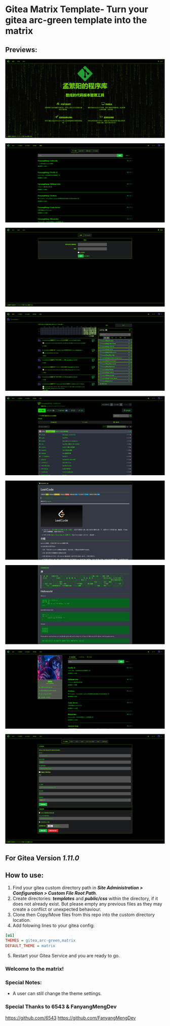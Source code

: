 # Gitea Matrix Template- Turn your gitea arc-green template into the matrix

## Previews:

![preview 1](preview/homepage.png "Preview")

![preview 2](preview/explore.png "Preview")

![preview 3](preview/login.png "Preview")

![preview 4](preview/signedhomepage.png "Preview")

![preview 5](preview/repopage1.png "Preview")

![preview 6](preview/repopage2.png "Preview")

![preview 7](preview/markdowneditor.png "Preview")

![preview 8](preview/profilepage.png "Preview")

![preview 9](preview/settingpage.png "Preview")


## For Gitea Version ***1.11.0***

## How to use:
1. Find your gitea custom directory path in ***Site Administration > Configuration > Custom File Root Path***.
2. Create directories: ***templates*** and ***public/css*** within the directory, if it does not already exist. But please empty any previous files as they may create a conflict or unexpected behaviour.
3. Clone then Copy/Move files from this repo into the custom directory location.
4. Add folowing lines to your gitea config:
```ini
[ui]
THEMES = gitea,arc-green,matrix
DEFAULT_THEME = matrix
```
5. Restart your Gitea Service and you are ready to go.
### Welcome to the matrix!

### Special Notes:
 - A user can still change the theme settings.

### Special Thanks to 6543 & FanyangMengDev
https://github.com/6543
https://github.com/FanyangMengDev
